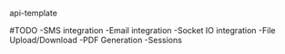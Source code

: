api-template

#TODO
    -SMS integration
    -Email integration
    -Socket IO integration
    -File Upload/Download
    -PDF Generation
    -Sessions
